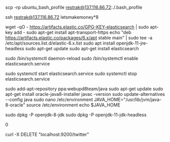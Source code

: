 scp -rp ubuntu_bash_profile restrak@137.116.86.72:./.bash_profile

ssh restrak@137.116.86.72
letsmakemoney*8

wget -qO - https://artifacts.elastic.co/GPG-KEY-elasticsearch | sudo apt-key add -
sudo apt-get install apt-transport-https
echo "deb https://artifacts.elastic.co/packages/6.x/apt stable main" | sudo tee -a /etc/apt/sources.list.d/elastic-6.x.list
sudo apt install openjdk-11-jre-headless
sudo apt-get update 
sudo apt-get install elasticsearch

sudo /bin/systemctl daemon-reload
sudo /bin/systemctl enable elasticsearch.service

sudo systemctl start elasticsearch.service
sudo systemctl stop elasticsearch.service

sudo add-apt-repository ppa:webupd8team/java
sudo apt-get update
sudo apt-get install oracle-java8-installer
javac -version
sudo update-alternatives --config java
sudo nano /etc/environment
JAVA_HOME="/usr/lib/jvm/java-8-oracle"
source /etc/environment
echo $JAVA_HOME



sudo dpkg -P openjdk-8-jdk
sudo dpkg -P openjdk-11-jdk-headless


0






































































































































































































































































































































































































































































































































































































































































































































































































































































































































































































































































































































































































































































































































































curl -X DELETE "localhost:9200/twitter"
